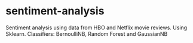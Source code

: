# sentiment-analysis
Sentiment analysis using data from HBO and Netflix movie reviews. Using Sklearn. Classifiers: BernoulliNB, Random Forest and GaussianNB
